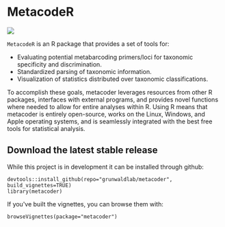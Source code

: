# MetacodeR

<img src="https://cdn.rawgit.com/grunwaldlab/metacoder/master/readme_plot.svg">

`MetacodeR` is an R package that provides a set of tools for:

- Evaluating potential metabarcoding primers/loci for taxonomic specificity and discrimination.
- Standardized parsing of taxonomic information.
- Visualization of statistics distributed over taxonomic classifications.

To accomplish these goals, metacoder leverages resources from other R packages, interfaces with external programs, and provides novel functions where needed to allow for entire analyses within R. Using R means that metacoder is entirely open-source, works on the Linux, Windows, and Apple operating systems, and is seamlessly integrated with the best free tools for statistical analysis.

## Download the latest stable release

While this project is in development it can be installed through github:

    devtools::install_github(repo="grunwaldlab/metacoder", build_vignettes=TRUE)
    library(metacoder)

If you've built the vignettes, you can browse them with:

    browseVignettes(package="metacoder")
    
    
